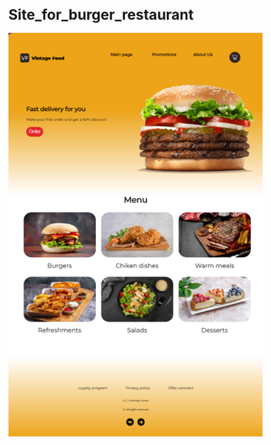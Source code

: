 # Site_for_burger_restaurant

<img src="demonstration\Site_for_burger_restaurant.png" title="Site_for_burger_restaurant"/>
